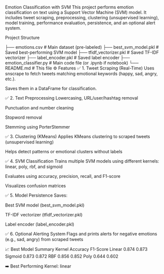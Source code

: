 Emotion Classification with SVM
This project performs emotion classification on text using a Support Vector Machine (SVM) model. It includes tweet scraping, preprocessing, clustering (unsupervised learning), model training, performance evaluation, persistence, and an optional alert system.

 Project Structure

├── emotions.csv                # Main dataset (pre-labeled)
├── best_svm_model.pkl          # Saved best-performing SVM model
├── tfidf_vectorizer.pkl        # Saved TF-IDF vectorizer
├── label_encoder.pkl           # Saved label encoder
├── emotion_classifier.py       # Main code file (or .ipynb if notebook)
└── README.md                   # This file
⚙️ Features
✅ 1. Tweet Scraping (Real-Time)
Uses snscrape to fetch tweets matching emotional keywords (happy, sad, angry, etc.).

Saves them in a DataFrame for classification.

✅ 2. Text Preprocessing
Lowercasing, URL/user/hashtag removal

Punctuation and number cleaning

Stopword removal

Stemming using PorterStemmer

✅ 3. Clustering (KMeans)
Applies KMeans clustering to scraped tweets (unsupervised learning)

Helps detect patterns or emotional clusters without labels

✅ 4. SVM Classification
Trains multiple SVM models using different kernels: linear, poly, rbf, and sigmoid

Evaluates using accuracy, precision, recall, and F1-score

Visualizes confusion matrices

✅ 5. Model Persistence
Saves:

Best SVM model (best_svm_model.pkl)

TF-IDF vectorizer (tfidf_vectorizer.pkl)

Label encoder (label_encoder.pkl)

✅ 6. Optional Alerting System
Flags and prints alerts for negative emotions (e.g., sad, angry) from scraped tweets

📈 Best Model Summary
Kernel	Accuracy	F1-Score
Linear	0.874	0.873
Sigmoid	0.873	0.872
RBF	0.856	0.852
Poly	0.644	0.602

➡️ Best Performing Kernel: linear
